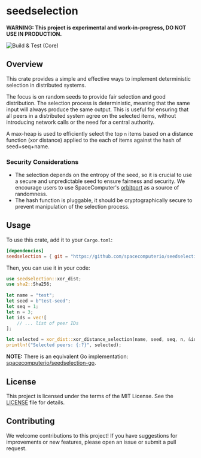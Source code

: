 # seedselection

**WARNING: This project is experimental and work-in-progress, DO NOT USE IN PRODUCTION.**

![Build & Test (Core)](https://github.com/spacecomputerio/seedselection/actions/workflows/build_test.yml/badge.svg?branch=main)

## Overview

This crate provides a simple and effective ways to implement deterministic selection in distributed systems. 

The focus is on random seeds to provide fair selection and good distribution. The selection process is deterministic, meaning that the same input will always produce the same output. This is useful for ensuring that all peers in a distributed system agree on the selected items, without introducing network calls or the need for a central authority.

A max-heap is used to efficiently select the top `n` items based on a distance function (xor distance) applied to the each of items against the hash of seed+seq+name.

### Security Considerations

- The selection depends on the entropy of the seed, so it is crucial to use a secure and unpredictable seed to ensure fairness and security. We encourage users to use SpaceComputer's [orbitport](https://docs.spacecomputer.io/orbitport) as a source of randomness.
- The hash function is pluggable, it should be cryptographically secure to prevent manipulation of the selection process.

## Usage

To use this crate, add it to your `Cargo.toml`:

```toml
[dependencies]
seedselection = { git = "https://github.com/spacecomputerio/seedselection.git", tag = "v0.1.0" }
```

Then, you can use it in your code:

```rust
use seedselection::xor_dist;
use sha2::Sha256;
        
let name = "test";
let seed = b"test-seed";
let seq = 1;
let n = 3;
let ids = vec![
    // ... list of peer IDs
];

let selected = xor_dist::xor_distance_selection(name, seed, seq, n, &ids, Sha256::new).unwrap();
println!("Selected peers: {:?}", selected);
```

**NOTE:** There is an equivalent Go implementation: [spacecomputerio/seedselection-go](https://github.com/spacecomputerio/seedselection-go).

## License

This project is licensed under the terms of the MIT License. See the [LICENSE](LICENSE) file for details.

## Contributing

We welcome contributions to this project! If you have suggestions for improvements or new features, please open an issue or submit a pull request.
